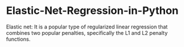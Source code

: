# Elastic-Net-Regression-in-Python
Elastic net: It is a popular type of regularized linear regression that combines two popular penalties, specifically the L1 and L2 penalty functions.
